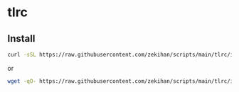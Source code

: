 # tlrc

## Install

```bash
curl -sSL https://raw.githubusercontent.com/zekihan/scripts/main/tlrc/install.sh | bash
```

or

```bash
wget -qO- https://raw.githubusercontent.com/zekihan/scripts/main/tlrc/install.sh | bash
```
